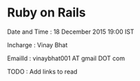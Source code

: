 # Ruby on Rails 
Date and Time : 18 December 2015 19:00 IST

Incharge : Vinay Bhat 

EmailId :  vinaybhat001 AT gmail DOT com

TODO : Add links to read 

